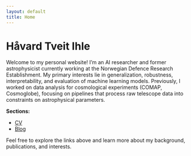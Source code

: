 ```yaml
---
layout: default
title: Home
---
```


# Håvard Tveit Ihle

Welcome to my personal website! I’m an AI researcher and former astrophysicist currently working at the Norwegian Defence Research Establishment. My primary interests lie in generalization, robustness, interpretability, and evaluation of machine learning models. Previously, I worked on data analysis for cosmological experiments (COMAP, Cosmoglobe), focusing on pipelines that process raw telescope data into constraints on astrophysical parameters.

**Sections:**
- [CV](cv.html)
- [Blog](blog.html)

Feel free to explore the links above and learn more about my background, publications, and interests.
